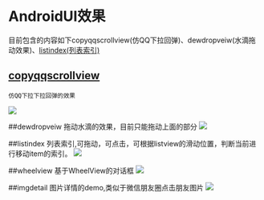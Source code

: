 # AndroidUI效果
  目前包含的内容如下copyqqscrollview(仿QQ下拉回弹)、dewdropveiw(水滴拖动效果)、[listindex(列表索引)](#listindex)
  
  

## [copyqqscrollview](https://github.com/Waylenwang/AndroidUI_Waylen/blob/master/copyqqscrollview/src/main/java/com/copyqqscrollview/project/view/SpringbackScrollView.java)
    仿QQ下拉下拉回弹的效果
![](https://raw.githubusercontent.com/Waylenwang/AndroidUI_Waylen/master/screenpic/cppyQQScrollView.gif)

##dewdropveiw
    拖动水滴的效果，目前只能拖动上面的部分
![](https://raw.githubusercontent.com/Waylenwang/AndroidUI_Waylen/master/screenpic/dewdropview.gif)

##<a name="#listindex">listindex</a>
    列表索引,可拖动，可点击，可根据listview的滑动位置，判断当前进行移动item的索引。
![](https://raw.githubusercontent.com/Waylenwang/AndroidUI_Waylen/master/screenpic/indexView.gif)

##wheelview
    基于WheelView的对话框
![](https://raw.githubusercontent.com/Waylenwang/AndroidUI_Waylen/master/screenpic/wheelview.gif)

##imgdetail
    图片详情的demo,类似于微信朋友圈点击朋友图片
![](https://github.com/waylen505/Au/blob/master/imgdetail/screen/screen.gif)<br/>


